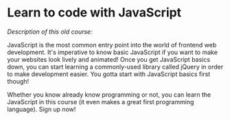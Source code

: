 # Learn to code with JavaScript 

*Description of this old course:*

JavaScript is the most common entry point into the world of frontend web development. It's imperative to know basic JavaScript if you want to make your websites look lively and animated! Once you get JavaScript basics down, you can start learning a commonly-used library called jQuery in order to make development easier. You gotta start with JavaScript basics first though! 

Whether you know already know programming or not, you can learn the JavaScript in this course (it even makes a great first programming language). Sign up now! 